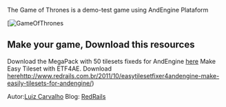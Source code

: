 The Game of Thrones is a demo-test game using AndEngine Plataform

[![GameOfThrones][banner]

Make your game, Download this resources
---------------------------------------
Download the MegaPack with 50 tilesets fixeds for AndEngine [here](http://www.redrails.com.br/2011/10/super-pacote-com-50-tilesets-em-hd-para-andengine/)
Make Easy Tileset with ETF4AE. Download [here]()http://www.redrails.com.br/2011/10/easytilesetfixer4andengine-make-easily-tilesets-for-andengine/)


Autor:[Luiz Carvalho](http://www.twitter.com/LuizCarvalho)
Blog: [RedRails](http://www.redrails.com.br)










[banner]: http://www.redrails.com.br/wp-content/uploads/2011/10/EasyTileSetFixer4AndEngine.jpg "EasyTileSetFixer4AndEngine"

